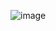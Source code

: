 ![image](https://github.com/AlexSklk/flutter11-30/assets/159269929/8fa5c324-209a-4124-a1e2-04ce54cd26ae)
